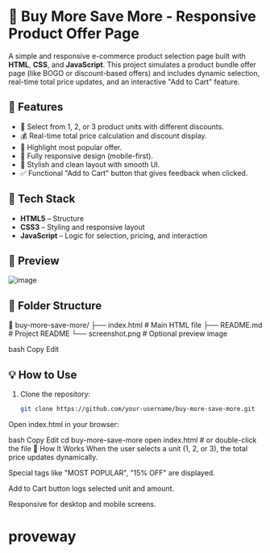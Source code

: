# 🛒 Buy More Save More - Responsive Product Offer Page

A simple and responsive e-commerce product selection page built with **HTML**, **CSS**, and **JavaScript**. This project simulates a product bundle offer page (like BOGO or discount-based offers) and includes dynamic selection, real-time total price updates, and an interactive "Add to Cart" feature.

## 🚀 Features

- 🎯 Select from 1, 2, or 3 product units with different discounts.
- 💰 Real-time total price calculation and discount display.
- 🔘 Highlight most popular offer.
- 📱 Fully responsive design (mobile-first).
- 🎨 Stylish and clean layout with smooth UI.
- ✅ Functional "Add to Cart" button that gives feedback when clicked.

## 🧩 Tech Stack

- **HTML5** – Structure
- **CSS3** – Styling and responsive layout
- **JavaScript** – Logic for selection, pricing, and interaction

## 📸 Preview

![image](https://github.com/user-attachments/assets/2b7f5580-f417-46dc-ac56-676beae4f73d)


## 📂 Folder Structure

📁 buy-more-save-more/
├── index.html # Main HTML file
├── README.md # Project README
└── screenshot.png # Optional preview image

bash
Copy
Edit

## 💡 How to Use

1. Clone the repository:
   ```bash
   git clone https://github.com/your-username/buy-more-save-more.git
Open index.html in your browser:

bash
Copy
Edit
cd buy-more-save-more
open index.html   # or double-click the file
🔧 How It Works
When the user selects a unit (1, 2, or 3), the total price updates dynamically.

Special tags like "MOST POPULAR", "15% OFF" are displayed.

Add to Cart button logs selected unit and amount.

Responsive for desktop and mobile screens.
# proveway
